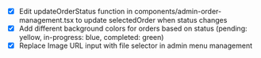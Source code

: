 - [x] Edit updateOrderStatus function in components/admin-order-management.tsx to update selectedOrder when status changes
- [x] Add different background colors for orders based on status (pending: yellow, in-progress: blue, completed: green)
- [x] Replace Image URL input with file selector in admin menu management
